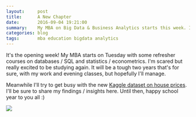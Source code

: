 ```yaml
---
layout:     post
title:      A New Chapter
date:       2016-09-04 19:21:00
summary:    My MBA on Big Data & Business Analytics starts this week. I'm scared..
categories: blog
tags:       mba education bigdata analytics
---
```


It's the opening week! My MBA starts on Tuesday with some refresher courses on databases / SQL and statistics / econometrics. 
I'm scared but really excited to be studying again. It will be a tough two years that's for sure, with my work and evening classes,
but hopefully I'll manage.

Meanwhile I'll try to get busy with the new [Kaggle dataset on house prices](https://www.kaggle.com/c/house-prices-advanced-regression-techniques).
I'll be sure to share my findings / insights here. Until then, happy school year to you all :)

<img src="{{ site.baseurl }}/images/abs_emre.jpg">
